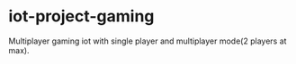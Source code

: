 # iot-project-gaming
Multiplayer gaming iot with single player and multiplayer mode(2 players at max). 
